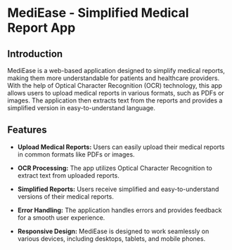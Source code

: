 # MediEase - Simplified Medical Report App
## Introduction

MediEase is a web-based application designed to simplify medical reports, making them more understandable for patients and healthcare providers. With the help of Optical Character Recognition (OCR) technology, this app allows users to upload medical reports in various formats, such as PDFs or images. The application then extracts text from the reports and provides a simplified version in easy-to-understand language.

## Features

- **Upload Medical Reports:** Users can easily upload their medical reports in common formats like PDFs or images.

- **OCR Processing:** The app utilizes Optical Character Recognition to extract text from uploaded reports.

- **Simplified Reports:** Users receive simplified and easy-to-understand versions of their medical reports.

- **Error Handling:** The application handles errors and provides feedback for a smooth user experience.

- **Responsive Design:** MediEase is designed to work seamlessly on various devices, including desktops, tablets, and mobile phones.
